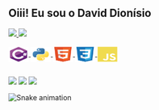 ## Oiii! Eu sou o David Dionísio 
 <div>
  <a href="https://github.com/deivondionisio">
  <img height="180em" src="https://github-readme-stats.vercel.app/api?username=deivondionisio&show_icons=true&theme=dark&include_all_commits=true&count_private=true"/>
  <img height="180em" src="https://github-readme-stats.vercel.app/api/top-langs/?username=deivondionisio&layout=compact&langs_count=7&theme=dark"/>
</div>
  
 <div style="display: inline_block"><br>
    <img align="center" alt="Deivon-Csharp" height="30" width="40" src="https://raw.githubusercontent.com/devicons/devicon/master/icons/csharp/csharp-original.svg">
    <img align="center" alt="Deivon-Python" height="30" width="40" src="https://raw.githubusercontent.com/devicons/devicon/master/icons/python/python-original.svg">
    <img align="center" alt="Deivon-HTML" height="30" width="40" src="https://raw.githubusercontent.com/devicons/devicon/master/icons/html5/html5-original.svg">
    <img align="center" alt="Deivon-CSS" height="30" width="40" src="https://raw.githubusercontent.com/devicons/devicon/master/icons/css3/css3-original.svg">
    <img align="center" alt="Deivon-Js" height="30" width="40" src="https://raw.githubusercontent.com/devicons/devicon/master/icons/javascript/javascript-plain.svg">
  
</div>
  
   ##
 
<div> 
   <a href="https://www.instagram.com/deivon_dionisio" target="_blank"><img src="https://img.shields.io/badge/-Instagram-%23E4405F?style=for-the-badge&logo=instagram&logoColor=white" target="_blank"></a>
  <a href = "mailto:deivondionisio@gmail.com"><img src="https://img.shields.io/badge/-Gmail-%23333?style=for-the-badge&logo=gmail&logoColor=white" target="_blank"></a>
  <a href="https://www.linkedin.com/in/david-dionisio-b6395152/" target="_blank"><img src="https://img.shields.io/badge/-LinkedIn-%230077B5?style=for-the-badge&logo=linkedin&logoColor=white" target="_blank"></a> 
 
  ![Snake animation](https://github.com/deivondionisio/deivondionisio/blob/output/github-contribution-grid-snake.svg)

</div>

